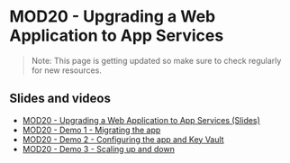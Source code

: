 # MOD20 - Upgrading a Web Application to App Services

> Note: This page is getting updated so make sure to check regularly for new resources.

## Slides and videos

- [MOD20 - Upgrading a Web Application to App Services (Slides)](https://virtualtrainingdays.blob.core.windows.net/resources/MOD20-UpgradingAWebApplicationToAppServices.pptx)
- [MOD20 - Demo 1 - Migrating the app](https://virtualtrainingdays.blob.core.windows.net/resources/MOD20-Demo1-MigratingTheApp.mp4)
- [MOD20 - Demo 2 - Configuring the app and Key Vault](https://virtualtrainingdays.blob.core.windows.net/resources/MOD20-Demo2-ConfiguringTheAppAndKeyVault.mp4)
- [MOD20 - Demo 3 - Scaling up and down](https://virtualtrainingdays.blob.core.windows.net/resources/MOD20-Demo3-ScalingUpAndDown.mp4)
